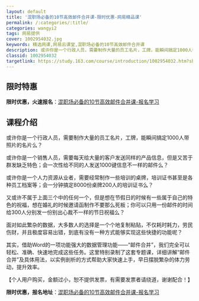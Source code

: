 ```yaml
---
layout: default
title: '混职场必备的10节高效邮件合并课-限时优惠-网易精品课'
permalink: /:categories/:title/
categories: wangyi2
tags: 网易提供
cover: 1002954032.jpg
keywords: 精选网课,网易云课堂,混职场必备的10节高效邮件合并课
description: 或许你是一个行政人员，需要制作大量的员工名片，工牌，能瞬间搞定1000人带照片的名片么？或许你是一个销售人员，需要每天给
classid: 1002954032
targetlink: https://study.163.com/course/introduction/1002954032.htm?share=1&shareId=1025206652&utm_campaign=share&utm_medium=iphoneShare&utm_source=&utm_u=1025206652
---
```


## 限时特惠

**限时优惠，火速报名**：[混职场必备的10节高效邮件合并课-报名学习](https://study.163.com/course/introduction/1002954032.htm?share=1&shareId=1025206652&utm_campaign=share&utm_medium=iphoneShare&utm_source=&utm_u=1025206652)

## 课程介绍

或许你是一个行政人员，需要制作大量的员工名片，工牌，能瞬间搞定1000人带照片的名片么？

或许你是一个销售人员，需要每天给大量的客户发送同样的产品信息，但是又苦于群发缺乏特色；会一次性给不同的人发送1000键信息不一样的邮件么？

或许你是一个人力资源从业者，需要经常制作一些培训的桌牌，培训证书甚至是各种员工档案等；会一分钟搞定8000份桌牌200人的培训证书么？

又或许不属于上面三个中的任何一个，但是想在节假日的时候有一些属于自己的特色的祝福，想在婚礼的时候邀请函制作不要那么死板；你可以只用一份邮件的时间给300人分别发一份别出心裁不一样的节日祝福么？



面对如此繁杂的数据，大多数人的选择是一个个地复制粘贴，不仅耗时耗力，劳民伤财，并且极度容易出错，到底有没有一种方式能够实现这些快捷的功能呢？



其实，借助Word的一项功能强大的数据管理功能——“邮件合并”，我们完全可以轻松、准确、快速地完成这些任务。这里特别录制了这套专题课，详细讲解“邮件合并”及具体用法，以实例剖析的方式帮助大家快速上手，早日摆脱繁杂的体力劳动，提升效率。



【个人用户购买，金额过小，恕不提供发票，有需要发票者请绕道，谢谢配合！】

**限时优惠，报名地址**：[混职场必备的10节高效邮件合并课-报名学习](https://study.163.com/course/introduction/1002954032.htm?share=1&shareId=1025206652&utm_campaign=share&utm_medium=iphoneShare&utm_source=&utm_u=1025206652)

